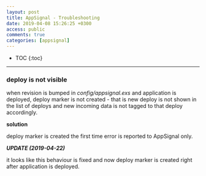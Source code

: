 ```yaml
---
layout: post
title: AppSignal - Troubleshooting
date: 2019-04-08 15:26:25 +0300
access: public
comments: true
categories: [appsignal]
---
```


<!-- more -->

* TOC
{:toc}
<hr>

### deploy is not visible

when revision is bumped in _config/appsignal.exs_ and application is deployed,
deploy marker is not created - that is new deploy is not shown in the list of
deploys and new incoming data is not tagged to that deploy accordingly.

**solution**

deploy marker is created the first time error is reported to AppSignal only.

***UPDATE (2019-04-22)***

it looks like this behaviour is fixed and now deploy marker is created right
after application is deployed.
